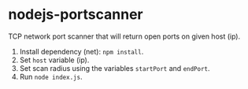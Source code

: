 # nodejs-portscanner

TCP network port scanner that will return open ports on given host (ip).

1. Install dependency (net): `npm install`.
2. Set `host` variable (ip).
3. Set scan radius using the variables `startPort` and `endPort`.
4. Run `node index.js`.
